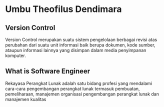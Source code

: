 # Umbu Theofilus Dendimara

## Version Control

Version Control merupakan suatu sistem pengelolaan berbagai revisi atas perubahan dari suatu unit informasi baik berupa dokumen, kode sumber, ataupun informasi lainnya yang disimpan dalam media penyimpanan komputer.

## What is Software Engineer

Rekayasa Perangkat Lunak adalah satu bidang profesi yang mendalami cara-cara pengembangan perangkat lunak termasuk pembuatan, pemeliharaan, manajemen organisasi pengembangan perangkat lunak dan manajemen kualitas
